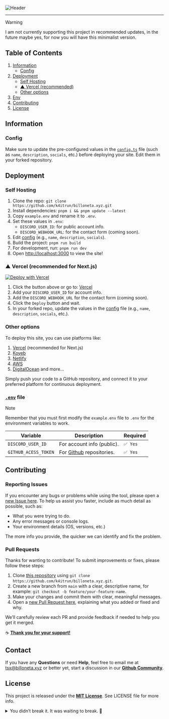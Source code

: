 ![Header](https://github.com/k4itrun/billoneta.xyz/assets/103044629/93637d28-0dd0-4df4-86be-341856f0c393)

---

> [!WARNING]
> I am not currently supporting this project in recommended updates, in the future maybe yes, for now you will have this minimalist version.

## Table of Contents

1. [Information](#information)
   - [Config](#config)
2. [Deployment](#deployment)
   - [Self Hosting](#self-hosting)
   - [▲ Vercel (recommended)](#-vercel-recommended-for-nextjs)
   - [Other options](#other-options)
3. [Env](#env-file)
4. [Contributing](#contributing)
5. [License](#license)

## Information

### Config

Make sure to update the pre-configured values in the [`config.ts`](config/config/meta.ts) file (such as `name`, `description`, `socials`, etc.) before deploying your site. Edit them in your forked repository.

## Deployment

### Self Hosting

1. Clone the repo: `git clone https://github.com/k4itrun/billoneta.xyz.git`
2. Install dependencies: `pnpm i && pnpm update --latest`
3. Copy `example.env` and rename it to `.env`.
4. Set these values in `.env`:
   - `DISCORD_USER_ID`: for public account info.
   - `DISCORD_WEBHOOK_URL`: for the contact form (coming soon).
5. Edit [config](config/config/meta.ts) (e.g., `name`, `description`, `socials`).
6. Build the project: `pnpm run build`
7. For development, run: `pnpm run dev`
8. Open [http://localhost:3000](http://localhost:3000) to view the site!

### ▲ Vercel (recommended for Next.js)

[![Deploy with Vercel](https://vercel.com/button)](https://vercel.com/new/clone?repository-url=https%3A%2F%2Fgithub.com%2Fk4itrun%2Fbilloneta.xyz&env=DISCORD_USER_ID,DISCORD_WEBHOOK_URL&envDescription=Environment%20Variables%20Docs&envLink=https%3A%2F%2Fgithub.com%2Fk4itrun%2Fbilloneta.xyz%23deployment&project-name=portfolio&repo-name=k4itrun-portfolio&demo-title=Example%20deploy&demo-description=Example%20production%20deploy%20from%20Github%20Repository&demo-url=https%3A%2F%2F9ll.fun&demo-image=https%3A%2F%2Fi.imgur.com%2FT4VsRuy.png)

1. Click the button above or go to: [Vercel](https://vercel.com/new/clone?repository-url=https%3A%2F%2Fgithub.com%2Fk4itrun%2Fbilloneta.xyz&env=DISCORD_USER_ID,DISCORD_WEBHOOK_URL&envDescription=Environment%20Variables%20Docs&envLink=https%3A%2F%2Fgithub.com%2Fk4itrun%2Fbilloneta.xyz%23deployment&project-name=portfolio&repo-name=k4itrun-portfolio&demo-title=Example%20deploy&demo-description=Example%20production%20deploy%20from%20Github%20Repository&demo-url=https%3A%2F%2F9ll.fun&demo-image=https%3A%2F%2Fi.imgur.com%2FT4VsRuy.png)
1. Add your `DISCORD_USER_ID` for account info.
1. Add the `DISCORD_WEBHOOK_URL` for the contact form (coming soon).
1. Click the `Deploy` button and wait.
1. In your forked repo, update the values in the [config](config/meta.ts) file (e.g., `name`, `description`, `socials`, etc.).

### Other options

To deploy this site, you can use platforms like:

1. [Vercel](https://vercel.com/) (recommended for Next.js)
2. [Koyeb](https://koyeb.com/)
3. [Netlify](https://www.netlify.com/)
4. [AWS](https://aws.amazon.com/)
5. [DigitalOcean](https://www.digitalocean.com/) and more...

Simply push your code to a GitHub repository, and connect it to your preferred platform for continuous deployment.

### [`.env`](example.env) file

> [!NOTE]
> Remember that you must first modify the `example.env` file to `.env` for the environment variables to work.

| Variable             | Description                                                           | Required |
| -------------------- | --------------------------------------------------------------------- | -------- |
| `DISCORD_USER_ID`    | For account info (public).                                            | `✅ Yes` |
| `GITHUB_ACESS_TOKEN` | For [Github](https://github.com/k4itrun/billoneta.xyz) repositories. | `✅ Yes` |

## Contributing

### Reporting Issues

If you encounter any bugs or problems while using the tool, please open a [new Issue here](../../issues).
To help us assist you faster, include as much detail as possible, such as:

- What you were trying to do.
- Any error messages or console logs.
- Your environment details (OS, versions, etc.)

The more info you provide, the quicker we can identify and fix the problem.

### Pull Requests

Thanks for wanting to contribute! To submit improvements or fixes, please follow these steps:

1. Clone [this repository](https://github.com/k4itrun/billoneta.xyz.git) using `git clone https://github.com/k4itrun/billoneta.xyz.git`.
2. Create a new branch from `main` with a clear, descriptive name, for example: `git checkout -b feature/your-feature-name`.
3. Make your changes and commit them with clear, meaningful messages.
4. Open a [new Pull Request here](../../pulls), explaining what you added or fixed and why.

We’ll carefully review each PR and provide feedback if needed to help you get it merged.

☕ **[Thank you for your support!](https://ko-fi.com/A0A11481X5)**

## Contact

If you have any **Questions** or need **Help**, feel free to email me at [tsx@billoneta.xyz](mailto:tsx@billoneta.xyz) or better yet, start a discussion in our **[Github Community](../../discussions)**.

## License

This project is released under the **[MIT License](license.md)**. See LICENSE file for more info.

<details>
 <summary>You didn’t break it. It was waiting to break. 🎁</summary>

<a href="https://star-history.com/#k4itrun/billoneta.xyz&Timeline">
  <picture>
    <source media="(prefers-color-scheme: dark)" srcset="https://api.star-history.com/svg?repos=k4itrun/billoneta.xyz&type=Timeline&theme=dark" />
    <img alt="Star History" src="https://api.star-history.com/svg?repos=k4itrun/billoneta.xyz&type=Timeline" />
  </picture>
</a>

</details>
